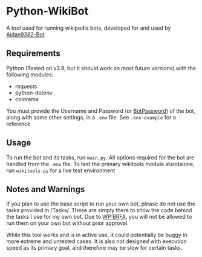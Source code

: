 # Python-WikiBot

A tool used for running wikipedia bots, developed for and used by [Aidan9382-Bot](https://en.wikipedia.org/wiki/User:Aidan9382-Bot)

## Requirements

Python (Tested on v3.8, but it should work on most future versions) with the following modules:
* requests
* python-dotenv
* colorama

You must provide the Username and Password (or [BotPassword](https://en.wikipedia.org/wiki/Special:BotPasswords)) of the bot, along with some other settings, in a `.env` file. See `.env-example` for a reference

## Usage

To run the bot and its tasks, run `main.py`. All options required for the bot are handled from the `.env` file. To test the primary wikitools module standalone, run `wikitools.py` for a live test environment

## Notes and Warnings

If you plan to use the base script to run your own bot, please do not use the tasks provided in /Tasks/. These are simply there to show the code behind the tasks I use for my own bot. Due to [WP:BRFA](https://en.wikipedia.org/wiki/Wikipedia:Bots/Requests_for_approval), you will not be allowed to run them on your own bot without prior approval.

While this tool works and is in active use, it could potentially be buggy in more extreme and untested cases. It is also not designed with execution speed as its primary goal, and therefore may be slow for certain tasks.
